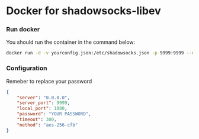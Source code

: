 # Docker for shadowsocks-libev

### Run docker

You should run the container in the command below:

```bash
docker run -d -v yourconfig.json:/etc/shadowsocks.json -p 9999:9999 --name shadowsocks playniuniu/shadowsocks
```

### Configuration

Remeber to replace your password 

```json
{
    "server": "0.0.0.0",
    "server_port": 9999,
    "local_port": 1080,
    "password": "YOUR PASSWORD",
    "timeout": 300,
    "method": "aes-256-cfb"
}
```
